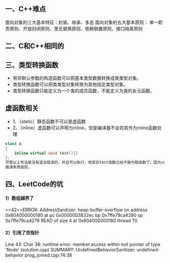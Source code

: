 

## 一、C++难点


面向对象的三大基本特征：封装、继承、多态
面向对象的五大基本原则：
单一职责原则、开放封闭原则、里氏替换原则、依赖倒置原则、接口隔离原则














## 二、C和C++相同的




## 三、类型转换函数

- 带非默认参数的构造函数可以把基本类型数据转换成类类型对象。
- 类型转换函数可以把类类型对象转换为其他指定类型对象。
- 类型转换函数只能定义为一个类的成员函数，不能定义为类的友元函数。


## 虚函数相关

- 1、（static）静态函数不可以是虚函数
- 2、（inline）虚函数可以声明为inline，但是编译器不会将其作为inline函数处理

```cpp
class a
{
    inline virtual void test(){}
};
尽管以上写法是没有语法错误的，并且可以执行，但其实test函数已经不是内联函数了，因为inline只是对编译器的一个建议而已。
搞清本质就好。
```



## 四、LeetCode的坑



#### 1）数组越界了

==42==ERROR: AddressSanitizer: heap-buffer-overflow on address 0x604000000180 at pc 0x0000003832ec bp 0x7ffe79ca4280 sp 0x7ffe79ca4278
READ of size 4 at 0x604000000180 thread T0



#### 2）引用了空指针
Line 43: Char 38: runtime error: member access within null pointer of type 'Node' (solution.cpp)
SUMMARY: UndefinedBehaviorSanitizer: undefined-behavior prog_joined.cpp:74:38